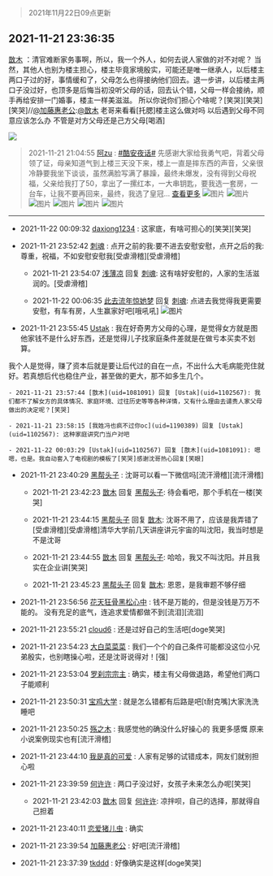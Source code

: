 > 2021年11月22日09点更新
<link rel="stylesheet" href="https://cdn.jsdelivr.net/gh/taotie6/sampleJSON@main/css/photo_show.css">
<meta name="referrer" content="no-referrer" />


 ## 2021-11-21 23:36:35 

 [㪚木](https://www.coolapk.com/feed/31629629?shareKey=ODMxOGEyNjc1YjY5NjE5YTZjZmI~) ：清官难断家务事啊，所以，我一个外人，如何去说人家做的对不对呢？
当然，其他人也别为楼主担心，楼主毕竟家境殷实，可能还是唯一继承人，以后楼主两口子过的好，事情缓和了，父母怎么也得接纳他们回去。退一步讲，以后楼主两口子没过好，也顶多是后悔当初没听父母的话，回去认个错，父母一样会接纳<!--break-->，顺手再给安排一门婚事，楼主一样美滋滋。
所以你说你们担心个啥呢？[笑哭][笑哭][笑哭]//<a class="feed-link-uname" href="/u/加藤惠老公">@加藤惠老公</a>:<a class="feed-link-uname" href="/u/㪚木">@㪚木</a> 老哥来看看[托腮]楼主这么做对吗
以后遇到父母不同意应该怎么办
不管是对方父母还是己方父母[喝酒] 

<div class="album">
<img class="img-item" src="https://image.coolapk.com/feed/2018/1217/07/1081091_1545003920_5732@216x196.gif" />
</div>

> 2021-11-21 21:04:55 
> [阿zu](https://www.coolapk.com/feed/31626364?shareKey=Njk4ZjVmZjQ4YzNiNjE5YTZjZmI~) : <a class="feed-link-tag" href="/t/酷安夜话?type=0">#酷安夜话#</a> 先感谢大家给我勇气吧，背着父母领了证，母亲知道气到上楼三天没下来，楼上一直是摔东西的声音，父亲很冷静要我坐下谈谈，虽然满脸写满了暴躁，最终未爆发，没有得到父母祝福，父亲给我打了50，拿出了一摞红本，一大串钥匙，要我选一套房，一台车，让我不要再回来，最终，我选了皇冠... <a href="">查看更多</a> 
![图片](https://image.coolapk.com/feed/2021/1121/23/11875465_2cb02afa_7778_5999_475@1281x823.jpeg)
![图片](https://image.coolapk.com/feed/2021/1121/21/11875465_a6399774_9891_9487_877@1440x4320.jpeg)
![图片](https://image.coolapk.com/feed/2021/1121/21/11875465_cd2b4fe0_9891_9482_23@1440x3120.jpeg)
![图片](https://image.coolapk.com/feed/2021/1121/21/11875465_048bd074_9891_9491_383@1293x1030.jpeg)
![图片](https://image.coolapk.com/feed/2021/1121/21/11875465_c5403af1_9891_9501_583@1261x964.png)
![图片](https://image.coolapk.com/feed/2021/1121/21/11875465_a7fed86a_9891_9503_535@1439x1757.jpeg)

 ------- 

- 2021-11-22 00:09:32 [daxiong1234](uid=293333) : 这家底，有啥可担心的[笑哭][笑哭] 

- 2021-11-21 23:52:42 [刺魂](uid=1662383) : 点开之前的我:要不进去安慰安慰，点开之后的我:尊重，祝福，不如安慰安慰我[受虐滑稽][受虐滑稽] 

    - 2021-11-21 23:54:07 [浅薄凉](uid=1630624) 回复 [刺魂](uid=1662383): 这有啥好安慰的，人家的生活滋润的。[受虐滑稽] 

    - 2021-11-22 00:06:35 [此去流年惊她梦](uid=3006083) 回复 [刺魂](uid=1662383): 点进去我觉得我更需要安慰，有车有房，人生赢家好吧[哦吼吼] ![图片](https://image.coolapk.com/feed/2021/1122/00/3006083_2b218407_0794_6463_4@2400x1080.jpeg)

- 2021-11-21 23:55:45 [Ustak](uid=1102567) : 我在好奇男方父母的心理，是觉得女方就是图他家钱不是什么好东西，还是觉得儿子找家庭条件差就是在做亏本买卖不划算。

我个人是觉得，赚了资本后就是要让后代过的自在一点，不出什么大毛病能兜住就好。若真想后代也稳住产业，甚至做的更大，那不如多生几个。 

    - 2021-11-21 23:57:44 [㪚木](uid=1081091) 回复 [Ustak](uid=1102567): 我们都不了解女方的具体情况、家庭环境、过往历史等等各种详情，又有什么理由去谴责人家父母做出的决定呢？[笑哭] 

    - 2021-11-21 23:58:15 [我姓冯也疯不过你oc](uid=1190389) 回复 [Ustak](uid=1102567): 这种家庭讲究门当户对吧 

    - 2021-11-22 00:03:29 [Ustak](uid=1102567) 回复 [㪚木](uid=1081091): 嗯嗯，也是。我自动套入了电视剧的模板了[笑哭]感谢沈哥热心回复[笑眼] 

- 2021-11-21 23:40:29 [黑帮头子](uid=2838832) : 沈哥可以看一下微信吗[流汗滑稽][流汗滑稽] 

    - 2021-11-21 23:42:23 [㪚木](uid=1081091) 回复 [黑帮头子](uid=2838832): 待会看吧，那个手机在一楼[笑哭] 

    - 2021-11-21 23:44:15 [黑帮头子](uid=2838832) 回复 [㪚木](uid=1081091): 沈哥不用了，应该是我弄错了[受虐滑稽][受虐滑稽]清华大学前几天讲座讲元宇宙的叫沈阳，我当时想是不是沈哥 

    - 2021-11-21 23:44:55 [㪚木](uid=1081091) 回复 [黑帮头子](uid=2838832): 哈哈，我又不叫沈阳。并且我实在企业讲[笑哭] 

    - 2021-11-21 23:45:23 [黑帮头子](uid=2838832) 回复 [㪚木](uid=1081091): 恩恩，是我审题不够仔细 

- 2021-11-21 23:56:56 [花天狂骨黑松心中](uid=3041572) : 钱不是万能的，但是没钱是万万不能的。
没有充足的底气，连追求爱情都做不到[流泪][流泪] 

- 2021-11-21 23:55:21 [cloud6](uid=852635) : 还是过好自己的生活吧[doge笑哭] 

- 2021-11-21 23:54:23 [大白菜菜菜](uid=2081020) : 我们一个个的自己条件可能都没这位小兄弟殷实，也别瞎操心啦，还是沈哥说得对！[强] 

- 2021-11-21 23:53:04 [罗刹宗宗主](uid=1080167) : 确实，楼主有父母做退路，希望他们两口子能顺利 

- 2021-11-21 23:50:31 [宝鸡大学](uid=797099) : 就是怎么错都有后路是吧[t耐克嘴]大家洗洗睡吧 

- 2021-11-21 23:50:25 [殇之木](uid=1085570) : 我感觉他的确没什么好操心的
我更多感慨 原来小说案例现实也有[流汗滑稽] 

- 2021-11-21 23:44:10 [我是真的可爱](uid=731138) : 人家有足够的试错成本，网友们就别担心啦 

- 2021-11-21 23:39:59 [何许许](uid=1385852) : 两口子没过好，女孩子未来怎么办呢[笑哭] 

    - 2021-11-21 23:42:03 [㪚木](uid=1081091) 回复 [何许许](uid=1385852): 凉拌呗，自己的选择，那就得自己担着 

- 2021-11-21 23:40:11 [恋爱猪儿虫](uid=2763993) : 确实 

- 2021-11-21 23:39:54 [加藤惠老公](uid=1266680) : 好吧[流汗滑稽] 

- 2021-11-21 23:37:39 [tkddd](uid=2993456) : 好像确实是这样[doge笑哭] 

